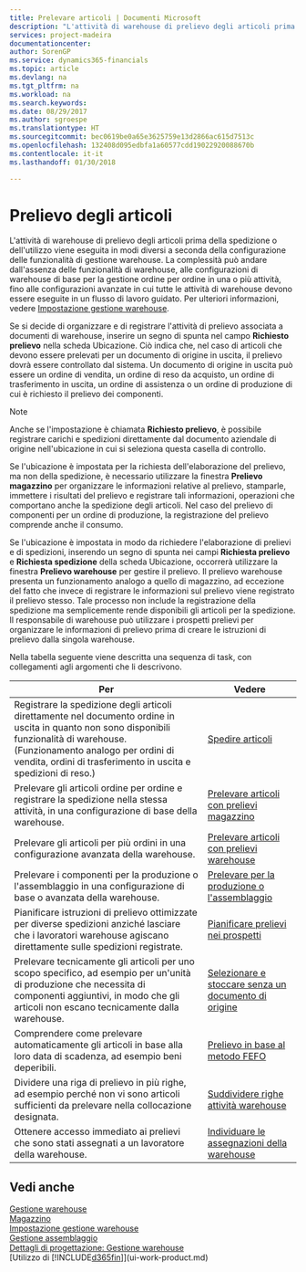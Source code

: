 ```yaml
---
title: Prelevare articoli | Documenti Microsoft
description: "L'attività di warehouse di prelievo degli articoli prima della spedizione o dell'utilizzo viene eseguita in modi diversi a seconda della configurazione delle funzionalità di gestione warehouse. La complessità delle operazioni di [setup](../configure-warehouse-processes.md) può andare dall'assenza delle funzionalità di warehouse, alle configurazioni di warehouse di base per la gestione ordine per ordine in una o più attività, fino alle configurazioni avanzate in cui tutte le attività di warehouse devono essere eseguite in un flusso di lavoro guidato."
services: project-madeira
documentationcenter: 
author: SorenGP
ms.service: dynamics365-financials
ms.topic: article
ms.devlang: na
ms.tgt_pltfrm: na
ms.workload: na
ms.search.keywords: 
ms.date: 08/29/2017
ms.author: sgroespe
ms.translationtype: HT
ms.sourcegitcommit: bec0619be0a65e3625759e13d2866ac615d7513c
ms.openlocfilehash: 132408d095edbfa1a60577cdd19022920088670b
ms.contentlocale: it-it
ms.lasthandoff: 01/30/2018

---
```

# <a name="pick-items"></a>Prelievo degli articoli
L'attività di warehouse di prelievo degli articoli prima della spedizione o dell'utilizzo viene eseguita in modi diversi a seconda della configurazione delle funzionalità di gestione warehouse. La complessità può andare dall'assenza delle funzionalità di warehouse, alle configurazioni di warehouse di base per la gestione ordine per ordine in una o più attività, fino alle configurazioni avanzate in cui tutte le attività di warehouse devono essere eseguite in un flusso di lavoro guidato. Per ulteriori informazioni, vedere [Impostazione gestione warehouse](warehouse-setup-warehouse.md).

Se si decide di organizzare e di registrare l'attività di prelievo associata a documenti di warehouse, inserire un segno di spunta nel campo **Richiesto prelievo** nella scheda Ubicazione. Ciò indica che, nel caso di articoli che devono essere prelevati per un documento di origine in uscita, il prelievo dovrà essere controllato dal sistema. Un documento di origine in uscita può essere un ordine di vendita, un ordine di reso da acquisto, un ordine di trasferimento in uscita, un ordine di assistenza o un ordine di produzione di cui è richiesto il prelievo dei componenti.

> [!NOTE]
> Anche se l'impostazione è chiamata **Richiesto prelievo**, è possibile registrare carichi e spedizioni direttamente dal documento aziendale di origine nell'ubicazione in cui si seleziona questa casella di controllo.

Se l'ubicazione è impostata per la richiesta dell'elaborazione del prelievo, ma non della spedizione, è necessario utilizzare la finestra **Prelievo magazzino** per organizzare le informazioni relative al prelievo, stamparle, immettere i risultati del prelievo e registrare tali informazioni, operazioni che comportano anche la spedizione degli articoli. Nel caso del prelievo di componenti per un ordine di produzione, la registrazione del prelievo comprende anche il consumo.

Se l'ubicazione è impostata in modo da richiedere l'elaborazione di prelievi e di spedizioni, inserendo un segno di spunta nei campi **Richiesta prelievo** e **Richiesta spedizione** della scheda Ubicazione, occorrerà utilizzare la finestra **Prelievo warehouse** per gestire il prelievo. Il prelievo warehouse presenta un funzionamento analogo a quello di magazzino, ad eccezione del fatto che invece di registrare le informazioni sul prelievo viene registrato il prelievo stesso. Tale processo non include la registrazione della spedizione ma semplicemente rende disponibili gli articoli per la spedizione. Il responsabile di warehouse può utilizzare i prospetti prelievi per organizzare le informazioni di prelievo prima di creare le istruzioni di prelievo dalla singola warehouse.

Nella tabella seguente viene descritta una sequenza di task, con collegamenti agli argomenti che li descrivono.   

|**Per**|**Vedere**|
|------------|-------------|  
|Registrare la spedizione degli articoli direttamente nel documento ordine in uscita in quanto non sono disponibili funzionalità di warehouse. (Funzionamento analogo per ordini di vendita, ordini di trasferimento in uscita e spedizioni di reso.)|[Spedire articoli](warehouse-how-ship-items.md)|  
|Prelevare gli articoli ordine per ordine e registrare la spedizione nella stessa attività, in una configurazione di base della warehouse.|[Prelevare articoli con prelievi magazzino](warehouse-how-to-pick-items-with-inventory-picks.md)|
|Prelevare gli articoli per più ordini in una configurazione avanzata della warehouse.|[Prelevare articoli con prelievi warehouse](warehouse-how-to-pick-items-for-warehouse-shipment.md)|  
|Prelevare i componenti per la produzione o l'assemblaggio in una configurazione di base o avanzata della warehouse.|[Prelevare per la produzione o l'assemblaggio](warehouse-how-to-pick-for-production.md)|  
|Pianificare istruzioni di prelievo ottimizzate per diverse spedizioni anziché lasciare che i lavoratori warehouse agiscano direttamente sulle spedizioni registrate.|[Pianificare prelievi nei prospetti](warehouse-how-to-plan-picks-in-worksheets.md)|  
|Prelevare tecnicamente gli articoli per uno scopo specifico, ad esempio per un'unità di produzione che necessita di componenti aggiuntivi, in modo che gli articoli non escano tecnicamente dalla warehouse.|[Selezionare e stoccare senza un documento di origine](warehouse-how-to-create-put-aways-from-internal-put-aways.md)|
|Comprendere come prelevare automaticamente gli articoli in base alla loro data di scadenza, ad esempio beni deperibili.|[Prelievo in base al metodo FEFO](warehouse-picking-by-fefo.md)|
|Dividere una riga di prelievo in più righe, ad esempio perché non vi sono articoli sufficienti da prelevare nella collocazione designata.|[Suddividere righe attività warehouse](warehouse-how-to-split-warehouse-activity-lines.md)|
|Ottenere accesso immediato ai prelievi che sono stati assegnati a un lavoratore della warehouse.|[Individuare le assegnazioni della warehouse](warehouse-how-to-find-your-warehouse-assignments.md)|  

## <a name="see-also"></a>Vedi anche  
[Gestione warehouse](warehouse-manage-warehouse.md)  
[Magazzino](inventory-manage-inventory.md)  
[Impostazione gestione warehouse](warehouse-setup-warehouse.md)     
[Gestione assemblaggio](assembly-assemble-items.md)    
[Dettagli di progettazione: Gestione warehouse](design-details-warehouse-management.md)  
[Utilizzo di [!INCLUDE[d365fin](includes/d365fin_md.md)]](ui-work-product.md)


